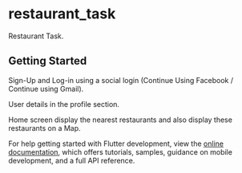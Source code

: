 # restaurant_task

Restaurant Task.

## Getting Started

Sign-Up and Log-in using a social login (Continue Using Facebook /
Continue using Gmail).

User details in the profile section.

Home screen display the nearest restaurants and also display
these restaurants on a Map.

For help getting started with Flutter development, view the
[online documentation](https://docs.flutter.dev/), which offers tutorials,
samples, guidance on mobile development, and a full API reference.
